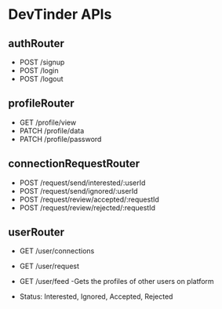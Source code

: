 # DevTinder APIs 

## authRouter
- POST /signup
- POST /login
- POST /logout

## profileRouter
- GET /profile/view
- PATCH /profile/data
- PATCH /profile/password

## connectionRequestRouter
- POST /request/send/interested/:userId
- POST /request/send/ignored/:userId
- POST /request/review/accepted/:requestId
- POST /request/review/rejected/:requestId

## userRouter
- GET /user/connections
- GET /user/request
- GET /user/feed -Gets the profiles of other users on platform


- Status: Interested, Ignored, Accepted, Rejected